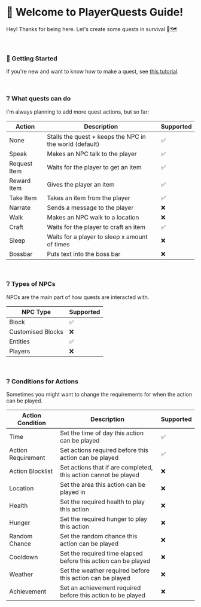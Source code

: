 # 📖 Welcome to PlayerQuests Guide!
Hey! Thanks for being here. Let's create some quests in survival 💖🗺️

<br>

### 📍 Getting Started
If you're new and want to know how to make a quest, see [this tutorial](tutorial/README.md).

<br>

### ❔ What quests can do
I'm always planning to add more quest actions, but so far:

| Action                                  | Description                                             | Supported |
| --------------------------------------- | ------------------------------------------------------- | --------- |
| None                                    | Stalls the quest + keeps the NPC in the world (default) | ✅        |
| Speak                                   | Makes an NPC talk to the player                         | ✅        |
| Request Item                            | Waits for the player to get an item                     | ✅        |
| Reward Item                             | Gives the player an item                                | ✅        |
| Take Item                               | Takes an item from the player                           | ✅        |
| Narrate                                 | Sends a message to the player                           | ❌         |
| Walk                                    | Makes an NPC walk to a location                         | ❌         |
| Craft                                   | Waits for the player to craft an item                   | ✅        |
| Sleep                                   | Waits for a player to sleep x amount of times           | ❌         |
| Bossbar                                 | Puts text into the boss bar                             | ❌         |

<br>

### ❔ Types of NPCs
NPCs are the main part of how quests are interacted with.

| NPC Type                                              | Supported |
| ----------------------------------------------------- | --------- |
| Block                                                 | ✅        |
| Customised Blocks                                     | ❌         |
| Entities                                              | ✅        |
| Players                                               | ❌         |

<br>

### ❔ Conditions for Actions
Sometimes you might want to change the requirements for when the action can be played.

| Action Condition                        | Description                                                     | Supported  |
| --------------------------------------- | --------------------------------------------------------------- | ---------- |
| Time                                    | Set the time of day this action can be played                   | ✅         |
| Action Requirement                      | Set actions required before this action can be played           | ✅         |
| Action Blocklist                        | Set actions that if are completed, this action cannot be played | ❌          |
| Location                                | Set the area this action can be played in                       | ❌          |
| Health                                  | Set the required health to play this action                     | ❌          |
| Hunger                                  | Set the required hunger to play this action                     | ❌          |
| Random Chance                           | Set the random chance this action can be played                 | ❌          |
| Cooldown                                | Set the required time elapsed before this action can be played  | ❌          |
| Weather                                 | Set the weather required before this action can be played       | ❌          |
| Achievement                             | Set an achievement required before this action to be played     | ❌          |

